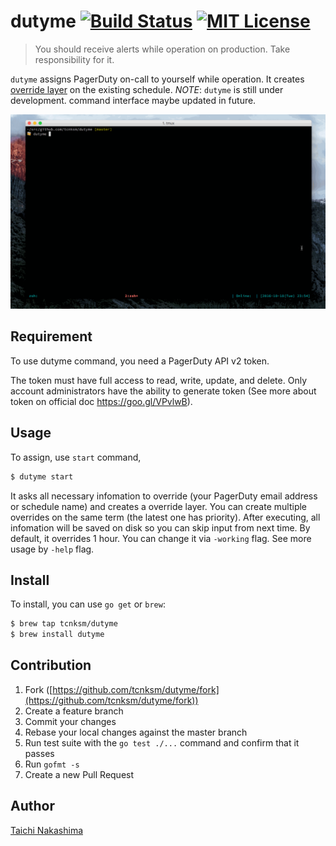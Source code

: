 # dutyme [![Build Status](http://img.shields.io/travis/tcnksm/dutyme.svg?style=flat-square)][travis] [![MIT License](http://img.shields.io/badge/license-MIT-blue.svg?style=flat-square)][license]

[travis]: https://travis-ci.org/tcnksm/dutyme
[license]: https://github.com/tcnksm/dutyme/blob/master/LICENSE

> You should receive alerts while operation on production. Take responsibility for it.

`dutyme` assigns PagerDuty on-call to yourself while operation. It creates [override layer](https://support.pagerduty.com/hc/en-us/articles/202830170-Creating-and-Deleting-Overrides) on the existing schedule. *NOTE*: `dutyme` is still under development. command interface maybe updated in future.

![](/doc/dutyme.gif)

## Requirement

To use dutyme command, you need a PagerDuty API v2 token. 

The token must have full access to read, write, update, and delete. Only account administrators have the ability to generate token (See more about token on official doc https://goo.gl/VPvlwB).

## Usage

To assign, use `start` command,

```bash
$ dutyme start
```

It asks all necessary infomation to override (your PagerDuty email address or schedule name) and creates a override layer. You can create multiple overrides on the same term (the latest one has priority). After executing, all infomation will be saved on disk so you can skip input from next time. By default, it overrides 1 hour. You can change it via `-working` flag. See more usage by `-help` flag.

## Install

To install, you can use `go get` or `brew`:

```bash
$ brew tap tcnksm/dutyme
$ brew install dutyme
```

## Contribution

1. Fork ([https://github.com/tcnksm/dutyme/fork](https://github.com/tcnksm/dutyme/fork))
1. Create a feature branch
1. Commit your changes
1. Rebase your local changes against the master branch
1. Run test suite with the `go test ./...` command and confirm that it passes
1. Run `gofmt -s`
1. Create a new Pull Request

## Author

[Taichi Nakashima](https://github.com/tcnksm)
